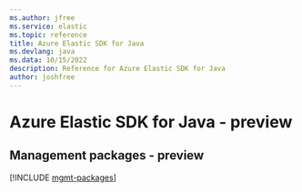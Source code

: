 ```yaml
---
ms.author: jfree
ms.service: elastic
ms.topic: reference
title: Azure Elastic SDK for Java
ms.devlang: java
ms.data: 10/15/2022
description: Reference for Azure Elastic SDK for Java
author: joshfree
---
```

# Azure Elastic SDK for Java - preview

## Management packages - preview
[!INCLUDE [mgmt-packages](elastic-mgmt-index.md)]